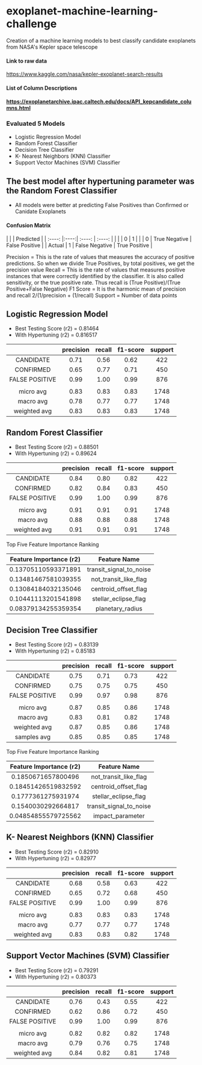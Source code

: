 # exoplanet-machine-learning-challenge
Creation of a machine learning models to best classify candidate exoplanets from NASA's Kepler space telescope


#### Link to raw data
https://www.kaggle.com/nasa/kepler-exoplanet-search-results


#### List of Column Descriptions
#### https://exoplanetarchive.ipac.caltech.edu/docs/API_kepcandidate_columns.html


### Evaluated 5 Models
- Logistic Regression Model
- Random Forest Classifier
- Decision Tree Classifier
- K- Nearest Neighbors (KNN) Classifier
- Support Vector Machines (SVM) Classifier

## The best model after hypertuning parameter was the Random Forest Classifier

- All models were better at predicting False Positives than Confirmed or Canidate Exoplanets



#### Confusion Matrix

|        |      |            Predicted             |
| :----: |:----:|   :----:        |   :----:       |
|        |      |         0       |       1        |
|        | 0    | True Negative   | False Positive |
| Actual | 1    | False Negative  | True Positive  |


Precision = This is the rate of values that measures the accuracy of positive predictions. So when we divide True Positives, by total positives, we get the precision value
Recall = This is the rate of values that measures positive instances that were correctly identified by the classifier. It is also called sensitivity, or the true positive rate. Thus recall is (True Positive)/(True Positive+False Negative)
F1 Score = It is the harmonic mean of precision and recall  2/(1/precision + (1/recall)
Support = Number of data points



## Logistic Regression Model

- Best Testing Score (r2) = 0.81464
- With Hypertuning (r2) = 0.816517

|               | precision  |  recall  | f1-score | support |
|    :----:     |    :----:  |  :----:  |  :----:  |  :----: |
|     CANDIDATE |      0.71  |    0.56  |    0.62  |     422 |
|     CONFIRMED |      0.65  |    0.77  |    0.71  |     450 |
|FALSE POSITIVE |      0.99  |    1.00  |    0.99  |     876 |
|               |            |          |          |         |
|     micro avg |      0.83  |    0.83  |    0.83  |    1748 |
|     macro avg |      0.78  |    0.77  |    0.77  |    1748 |
|  weighted avg |      0.83  |    0.83  |    0.83  |    1748 |


## Random Forest Classifier

- Best Testing Score (r2) = 0.88501
- With Hypertuning (r2) = 0.89624

|               | precision  |  recall |  f1-score |  support |
|    :----:     |  :----:    |  :----: |   :----:  |  :----:  |
|     CANDIDATE |   0.84     |   0.80  |    0.82   |    422   |
|     CONFIRMED |   0.82     |   0.84  |    0.83   |    450   |
|FALSE POSITIVE |   0.99     |   1.00  |    0.99   |    876   |
|               |            |         |           |          |
|     micro avg |   0.91     |   0.91  |   0.91    |   1748   |
|     macro avg |   0.88     |   0.88  |   0.88    |   1748   |
|  weighted avg |   0.91     |   0.91  |   0.91    |   1748   |


Top Five Feature Importance Ranking

| Feature Importance (r2) |     Feature Name        |
|         :----:          |        :----:           |
|0.13705110593371891      | transit_signal_to_noise |
|0.13481467581039355      | not_transit_like_flag   |
|0.13084184032135046      | centroid_offset_flag    |
|0.10441113201541898      | stellar_eclipse_flag    |
|0.08379134255359354      | planetary_radius        |



## Decision Tree Classifier

- Best Testing Score (r2) = 0.83139
- With Hypertuning (r2) = 0.85183

|               | precision  |  recall |  f1-score |  support |
|    :----:     |  :----:    |  :----: |   :----:  |  :----:  |
|     CANDIDATE |   0.75     |   0.71  |    0.73   |    422   |
|     CONFIRMED |   0.75     |   0.75  |    0.75   |    450   |
|FALSE POSITIVE |   0.99     |   0.97  |    0.98   |    876   |
|               |            |         |           |          |
|     micro avg |   0.87     |   0.85  |    0.86   |   1748   |
|     macro avg |   0.83     |   0.81  |    0.82   |   1748   |
|  weighted avg |   0.87     |   0.85  |    0.86   |   1748   |
|   samples avg |   0.85     |   0.85  |    0.85   |   1748   |

Top Five Feature Importance Ranking

| Feature Importance (r2) |     Feature Name        |
|         :----:          |        :----:           |
|0.1850671657800496       | not_transit_like_flag   |
|0.18451426519832592      | centroid_offset_flag    |
|0.1777361275931974       | stellar_eclipse_flag    |
|0.1540030292664817       | transit_signal_to_noise |
|0.04854855579725562      | impact_parameter        |



## K- Nearest Neighbors (KNN) Classifier

- Best Testing Score (r2) = 0.82910
- With Hypertuning (r2) = 0.82977

|               | precision  |  recall |  f1-score |  support |
|    :----:     |  :----:    |  :----: |   :----:  |  :----:  |
|     CANDIDATE |   0.68     |   0.58  |    0.63   |    422   |
|     CONFIRMED |   0.65     |   0.72  |    0.68   |    450   |
|FALSE POSITIVE |   0.99     |   1.00  |    0.99   |    876   |
|               |            |         |           |          |
|     micro avg |   0.83     |   0.83  |    0.83   |   1748   |
|     macro avg |   0.77     |   0.77  |    0.77   |   1748   |
|  weighted avg |   0.83     |   0.83  |    0.82   |   1748   |


## Support Vector Machines (SVM) Classifier

- Best Testing Score (r2) = 0.79291
- With Hypertuning (r2) = 0.80373

|               | precision  |  recall |  f1-score |  support |
|    :----:     |  :----:    |  :----: |   :----:  |  :----:  |
|     CANDIDATE |   0.76     |   0.43  |    0.55   |    422   |
|     CONFIRMED |   0.62     |   0.86  |    0.72   |    450   |
|FALSE POSITIVE |   0.99     |   1.00  |    0.99   |    876   |
|               |            |         |           |          |
|     micro avg |   0.82     |   0.82  |    0.82   |   1748   |
|     macro avg |   0.79     |   0.76  |    0.75   |   1748   |
|  weighted avg |   0.84     |   0.82  |    0.81   |   1748   |

















